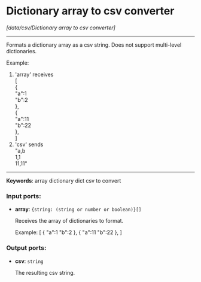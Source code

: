 # Dictionary array to csv converter

_[data/csv/Dictionary array to csv converter]_

---

Formats a dictionary array as a csv string. Does not support multi-level dictionaries.  
  
Example:  
1. 'array' receives  
[  
  {  
    "a":1  
    "b":2  
  },  
  {  
    "a":11  
    "b":22  
  },  
]  
2. 'csv' sends   
"a,b  
1,1  
11,11"  

---

__Keywords__: array dictionary dict csv to convert

### Input ports:

* __array__: ` {string: (string or number or boolean)}[] `

    Receives the array of dictionaries to format.
    
    Example:
    [
      {
        "a":1
        "b":2
      },
      {
        "a":11
        "b":22
      },
    ]

### Output ports:

* __csv__: ` string `

    The resulting csv string.

